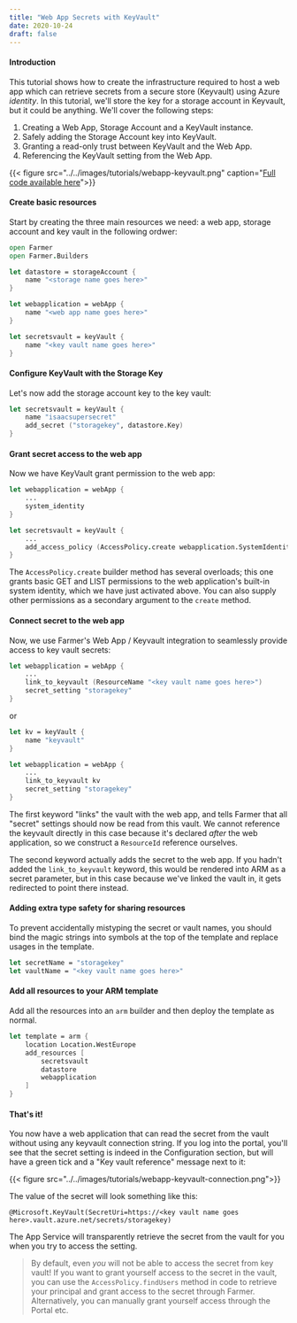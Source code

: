 ```yaml
---
title: "Web App Secrets with KeyVault"
date: 2020-10-24
draft: false
---
```


#### Introduction
This tutorial shows how to create the infrastructure required to host a web app which can retrieve secrets from a secure store (Keyvault) using Azure *identity*. In this tutorial, we'll store the key for a storage account in Keyvault, but it could be anything. We'll cover the following steps:

1. Creating a Web App, Storage Account and a KeyVault instance.
1. Safely adding the Storage Account key into KeyVault.
1. Granting a read-only trust between KeyVault and the Web App.
1. Referencing the KeyVault setting from the Web App.

{{< figure src="../../images/tutorials/webapp-keyvault.png" caption="[Full code available here](https://github.com/CompositionalIT/farmer/blob/master/samples/scripts/tutorials/webapp-keyvault.fsx)">}}

#### Create basic resources
Start by creating the three main resources we need: a web app, storage account and key vault in the following ordwer:

```fsharp
open Farmer
open Farmer.Builders

let datastore = storageAccount {
    name "<storage name goes here>"
}

let webapplication = webApp {
    name "<web app name goes here>"
}

let secretsvault = keyVault {
    name "<key vault name goes here>"
}
```

#### Configure KeyVault with the Storage Key
Let's now add the storage account key to the key vault:

```fsharp
let secretsvault = keyVault {
    name "isaacsupersecret"
    add_secret ("storagekey", datastore.Key)
}
```

#### Grant secret access to the web app
Now we have KeyVault grant permission to the web app:

```fsharp
let webapplication = webApp {
    ...
    system_identity
}

let secretsvault = keyVault {
    ...
    add_access_policy (AccessPolicy.create webapplication.SystemIdentity)
}
```

The `AccessPolicy.create` builder method has several overloads; this one grants basic GET and LIST permissions to the web application's built-in system identity, which we have just activated above. You can also supply other permissions as a secondary argument to the `create` method.

#### Connect secret to the web app
Now, we use Farmer's Web App / Keyvault integration to seamlessly provide access to key vault secrets:

```fsharp
let webapplication = webApp {
    ...
    link_to_keyvault (ResourceName "<key vault name goes here>")
    secret_setting "storagekey"
}
```

or

```fsharp
let kv = keyVault {
    name "keyvault"
}

let webapplication = webApp {
    ...
    link_to_keyvault kv
    secret_setting "storagekey"
}
```

The first keyword "links" the vault with the web app, and tells Farmer that all "secret" settings should now be read from this vault. We cannot reference the keyvault directly in this case because it's declared *after* the web application, so we construct a `ResourceId` reference ourselves.

The second keyword actually adds the secret to the web app. If you hadn't added the `link_to_keyvault` keyword, this would be rendered into ARM as a secret parameter, but in this case because we've linked the vault in, it gets redirected to point there instead.

#### Adding extra type safety for sharing resources
To prevent accidentally mistyping the secret or vault names, you should bind the magic strings into symbols at the top of the template and replace usages in the template.

```fsharp
let secretName = "storagekey"
let vaultName = "<key vault name goes here>"
```

#### Add all resources to your ARM template
Add all the resources into an `arm` builder and then deploy the template as normal.

```fsharp
let template = arm {
    location Location.WestEurope
    add_resources [
        secretsvault
        datastore
        webapplication
    ]
}
```

#### That's it!
You now have a web application that can read the secret from the vault without using any keyvault connection string. If you log into the portal, you'll see that the secret setting is indeed in the Configuration section, but will have a green tick and a "Key vault reference" message next to it:

{{< figure src="../../images/tutorials/webapp-keyvault-connection.png">}}

The value of the secret will look something like this:

```
@Microsoft.KeyVault(SecretUri=https://<key vault name goes here>.vault.azure.net/secrets/storagekey)
```

The App Service will transparently retrieve the secret from the vault for you when you try to access the setting.

> By default, even *you* will not be able to access the secret from key vault! If you want to grant yourself access to the secret in the vault, you can use the `AccessPolicy.findUsers` method in code to retrieve your principal and grant access to the secret through Farmer. Alternatively, you can manually grant yourself access through the Portal etc.